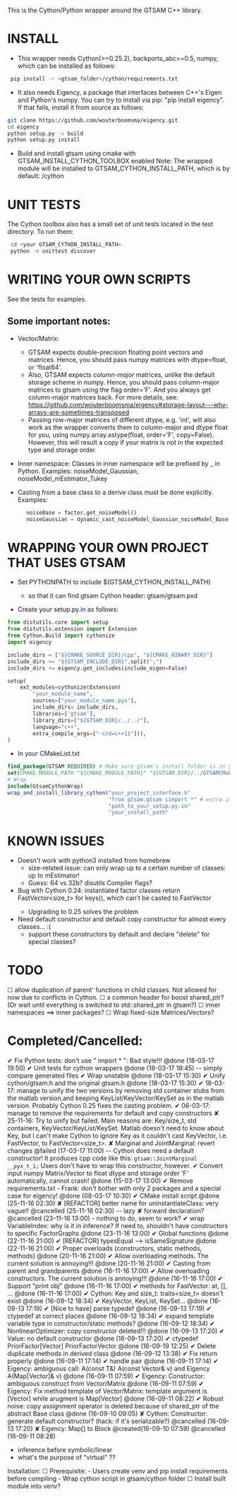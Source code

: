 This is the Cython/Python wrapper around the GTSAM C++ library.

INSTALL
=======
- This wrapper needs Cython(>=0.25.2), backports_abc>=0.5, numpy, which can be installed
as follows:

```bash
 pip install -r <gtsam_folder>/cython/requirements.txt
```

- It also needs Eigency, a package that interfaces between C++'s Eigen and Python's numpy.
You can try to install via pip: "pip install eigency". If that fails, install it from source as follows:

```bash
git clone https://github.com/wouterboomsma/eigency.git
cd eigency
python setup.py -v build
python setup.py install
```

- Build and install gtsam using cmake with GTSAM_INSTALL_CYTHON_TOOLBOX enabled
Note: The wrapped module will be installed to GTSAM_CYTHON_INSTALL_PATH, which is
by default: <your CMAKE_INSTALL_PREFIX>/cython


UNIT TESTS
==========
The Cython toolbox also has a small set of unit tests located in the
test directory. To run them:

```bash
 cd <your GTSAM_CYTHON_INSTALL_PATH>
 python -m unittest discover
```

WRITING YOUR OWN SCRIPTS
========================
See the tests for examples.

## Some important notes:

- Vector/Matrix:
  + GTSAM expects double-precision floating point vectors and matrices.
    Hence, you should pass numpy matrices with dtype=float, or 'float64'.
  + Also, GTSAM expects *column-major* matrices, unlike the default storage
    scheme in numpy. Hence, you should pass column-major matrices to gtsam using
    the flag order='F'. And you always get column-major matrices back.
    For more details, see: https://github.com/wouterboomsma/eigency#storage-layout---why-arrays-are-sometimes-transposed
  + Passing row-major matrices of different dtype, e.g. 'int', will also work
    as the wrapper converts them to column-major and dtype float for you,
    using numpy.array.astype(float, order='F', copy=False).
    However, this will result a copy if your matrix is not in the expected type
    and storage order.

- Inner namespace: Classes in inner namespace will be prefixed by <innerNamespace>_ in Python.
Examples: noiseModel_Gaussian, noiseModel_mEstimator_Tukey

- Casting from a base class to a derive class must be done explicitly.
Examples:
```Python
      noiseBase = factor.get_noiseModel()
      noiseGaussian = dynamic_cast_noiseModel_Gaussian_noiseModel_Base(noiseBase)
```

WRAPPING YOUR OWN PROJECT THAT USES GTSAM
=========================================

- Set PYTHONPATH to include ${GTSAM_CYTHON_INSTALL_PATH}
  + so that it can find gtsam Cython header: gtsam/gtsam.pxd

- Create your setup.py.in as follows:
```python
from distutils.core import setup
from distutils.extension import Extension
from Cython.Build import cythonize
import eigency

include_dirs = ["${CMAKE_SOURCE_DIR}/cpp", "${CMAKE_BINARY_DIR}"]
include_dirs += "${GTSAM_INCLUDE_DIR}".split(";")
include_dirs += eigency.get_includes(include_eigen=False)

setup(
    ext_modules=cythonize(Extension(
        "your_module_name",
        sources=["your_module_name.pyx"],
        include_dirs= include_dirs,
        libraries=['gtsam'],
        library_dirs=["${GTSAM_DIR}/../../"],
        language="c++",
        extra_compile_args=["-std=c++11"])),
)

```

- In your CMakeList.txt
```cmake
find_package(GTSAM REQUIRED) # Make sure gtsam's install folder is in your PATH
set(CMAKE_MODULE_PATH "${CMAKE_MODULE_PATH}" "${GTSAM_DIR}/../GTSAMCMakeTools")
# Wrap
include(GtsamCythonWrap)
wrap_and_install_library_cython("your_project_interface.h"
                                "from gtsam.gtsam cimport *" # extra import of gtsam/gtsam.pxd Cython header
                                "path_to_your_setup.py.in"
                                "your_install_path"
```



KNOWN ISSUES
============
  - Doesn't work with python3 installed from homebrew
    - size-related issue: can only wrap up to a certain number of classes: up to mEstimator!
    - Guess: 64 vs 32b? disutils Compiler flags?
  - Bug with Cython 0.24: instantiated factor classes return FastVector<size_t> for keys(), which can't be casted to FastVector<Key>
    - Upgrading to 0.25 solves the problem
  - Need default constructor and default copy constructor for almost every classes... :(
    - support these constructors by default and declare "delete" for special classes?


TODO
=====
☐ allow duplication of parent' functions in child classes. Not allowed for now due to conflicts in Cython.
☐ a common header for boost shared_ptr? (Or wait until everything is switched to std::shared_ptr in gtsam?)
☐ inner namespaces ==> inner packages?
☐ Wrap fixed-size Matrices/Vectors?


Completed/Cancelled:
=====
✔ Fix Python tests: don't use " import <package> * ": Bad style!!! @done (18-03-17 19:50)
✔ Unit tests for cython wrappers @done (18-03-17 18:45) -- simply compare generated files
✔ Wrap unstable @done (18-03-17 15:30)
✔ Unify cython/gtsam.h and the original gtsam.h @done (18-03-17 15:30)
  ✔ 18-03-17: manage to unify the two versions by removing std container stubs from the matlab version,and keeping KeyList/KeyVector/KeySet as in the matlab version. Probably Cython 0.25 fixes the casting problem.
  ✔ 06-03-17: manage to remove the requirements for default and copy constructors
  ✘ 25-11-16:
    Try to unify but failed. Main reasons are: Key/size_t, std containers, KeyVector/KeyList/KeySet.
    Matlab doesn't need to know about Key, but I can't make Cython to ignore Key as it couldn't cast KeyVector, i.e. FastVector<Key>, to FastVector<size_t>.
✘ Marginal and JointMarginal: revert changes @failed (17-03-17 11:00) -- Cython does need a default constructor! It produces cpp code like this: ```gtsam::JointMarginal __pyx_t_1;```  Users don't have to wrap this constructor, however.
✔ Convert input numpy Matrix/Vector to float dtype and storage order 'F' automatically, cannot crash! @done (15-03-17 13:00)
✔ Remove requirements.txt - Frank: don't bother with only 2 packages and a special case for eigency! @done (08-03-17 10:30)
✔ CMake install script @done (25-11-16 02:30)
✘ [REFACTOR] better name for uninstantiateClass: very vague!! @cancelled (25-11-16 02:30) -- lazy
✘ forward declaration? @cancelled (23-11-16 13:00) - nothing to do, seem to work?
✔ wrap VariableIndex: why is it in inference? If need to, shouldn't have constructors to specific FactorGraphs @done (23-11-16 13:00)
✔ Global functions @done (22-11-16 21:00)
✔ [REFACTOR] typesEqual --> isSameSignature @done (22-11-16 21:00)
✔ Proper overloads (constructors, static methods, methods) @done (20-11-16 21:00)
✔ Allow overloading methods. The current solution is annoying!!! @done (20-11-16 21:00)
✔ Casting from parent and grandparents @done (16-11-16 17:00)
✔ Allow overloading constructors. The current solution is annoying!!! @done (16-11-16 17:00)
✔ Support "print obj" @done (16-11-16 17:00)
✔ methods for FastVector: at, [], ...  @done (16-11-16 17:00)
✔ Cython: Key and size_t: traits<size_t> doesn't exist @done (16-09-12 18:34)
✔ KeyVector, KeyList, KeySet... @done (16-09-13 17:19)
✔ [Nice to have] parse typedef @done (16-09-13 17:19)
✔ ctypedef at correct places @done (16-09-12 18:34)
✔ expand template variable type in constructor/static methods? @done (16-09-12 18:34)
✔ NonlinearOptimizer: copy constructor deleted!!! @done (16-09-13 17:20)
✔ Value: no default constructor @done (16-09-13 17:20)
✔ ctypedef PriorFactor[Vector] PriorFactorVector @done (16-09-19 12:25)
✔ Delete duplicate methods in derived class @done (16-09-12 13:38)
✔ Fix return properly @done (16-09-11 17:14)
 ✔ handle pair @done (16-09-11 17:14)
✔ Eigency: ambiguous call: A(const T&) A(const Vector& v) and Eigency A(Map[Vector]& v) @done (16-09-11 07:59)
✔ Eigency: Constructor: ambiguous construct from Vector/Matrix @done (16-09-11 07:59)
✔ Eigency: Fix method template of Vector/Matrix: template argument is [Vector] while arugment is Map[Vector] @done (16-09-11 08:22)
✔ Robust noise: copy assignment operator is deleted because of shared_ptr of the abstract Base class @done (16-09-10 09:05)
✘ Cython: Constructor: generate default constructor? (hack: if it's serializable?) @cancelled (16-09-13 17:20)
✘ Eigency: Map[] to Block @created(16-09-10 07:59) @cancelled (16-09-11 08:28)

- inference before symbolic/linear
- what's the purpose of "virtual" ??

Installation:
  ☐ Prerequisite:
    - Users create venv and pip install requirements before compiling
    - Wrap cython script in gtsam/cython folder
  ☐ Install built module into venv?
